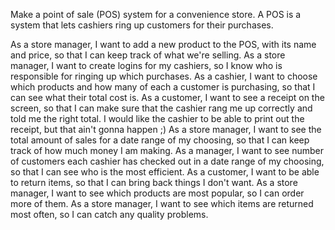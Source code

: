 Make a point of sale (POS) system for a convenience store. A POS is a system that lets cashiers ring up customers for their purchases.

As a store manager, I want to add a new product to the POS, with its name and price, so that I can keep track of what we're selling.
As a store manager, I want to create logins for my cashiers, so I know who is responsible for ringing up which purchases.
As a cashier, I want to choose which products and how many of each a customer is purchasing, so that I can see what their total cost is.
As a customer, I want to see a receipt on the screen, so that I can make sure that the cashier rang me up correctly and told me the right total. I would like the cashier to be able to print out the receipt, but that ain't gonna happen ;)
As a store manager, I want to see the total amount of sales for a date range of my choosing, so that I can keep track of how much money I am making.
As a manager, I want to see number of customers each cashier has checked out in a date range of my choosing, so that I can see who is the most efficient.
As a customer, I want to be able to return items, so that I can bring back things I don't want.
As a store manager, I want to see which products are most popular, so I can order more of them.
As a store manager, I want to see which items are returned most often, so I can catch any quality problems.
